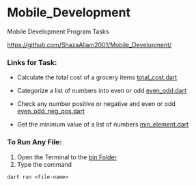 # Mobile_Development
Mobile Development Program Tasks

https://github.com/ShazaAllam2001/Mobile_Development/

### Links for Task:
- Calculate the total cost of a grocery items  [total_cost.dart](https://github.com/ShazaAllam2001/Mobile_Development/tree/main/Dart_Tasks/bin/total_cost.dart)

- Categorize a list of numbers into even or odd  [even_odd.dart](https://github.com/ShazaAllam2001/Mobile_Development/tree/main/Dart_Tasks/bin/even_odd.dart)

- Check any number positive or negative and even or odd  [even_odd_neg_pos.dart](https://github.com/ShazaAllam2001/Mobile_Development/tree/main/Dart_Tasks/bin/even_odd_neg_pos.dart)

- Get the minimum value of a list of numbers  [min_element.dart](https://github.com/ShazaAllam2001/Mobile_Development/tree/main/Dart_Tasks/bin/min_element.dart)
 
### To Run Any File:
1. Open the Terminal to the [bin Folder](https://github.com/ShazaAllam2001/Mobile_Development/tree/main/Dart_Tasks/bin)
2. Type the command
```
dart run <file-name>
```
